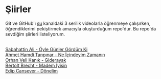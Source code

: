  # Şiirler
 Git ve GitHub'ı [şu](https://www.youtube.com/@SuperSimpleDev) kanaldaki 3 serilik videolarla öğrenmeye    çalışırken, öğrendiklerimi pekiştirmek amacıyla oluşturduğum repo'dur. Bu repo'da sevdiğim şiirleri       listeliyorum.

 <br>[Sabahattin Ali - Öyle Günler Gördüm Ki](https://sub1.farmaupdate.com/siir/s/sabahattin_ali/oyle_gunler_gordum_ki.htm)
 <br>[Ahmet Hamdi Tanpınar - Ne İçindeyim Zamanın](https://www.siir.gen.tr/siir/a/ahmet_hamdi_tanpinar/ne_icindeyim_zamanin.htm)
 <br>[Orhan Veli Kanık - Giderayak](https://siir.sitesi.web.tr/orhan-veli-kanik/giderayak.html)
 <br>[Bertolt Brecht - Madem İyisin](https://www.antoloji.com/madem-iyisin-siiri/)
 <br>[Edip Cansever - Dönelim](https://siir.sitesi.web.tr/edip-cansever/donelim.html)
